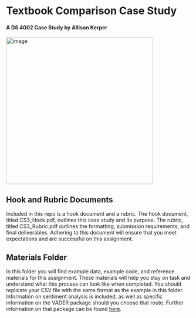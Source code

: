 # Textbook Comparison Case Study
#### A DS 4002 Case Study by Allison Kerper
<img src="https://github.com/user-attachments/assets/1092dfc2-bb94-46a8-a45f-19c7077df06f" alt="image" width="400"/>

## Hook and Rubric Documents
Included in this repo is a hook document and a rubric. The hook document, titled CS3_Hook.pdf, outlines this case study and its purpose. The rubric, titled CS3_Rubric.pdf outlines the formatting, submission requirements, and final deliverables. Adhering to this document will ensure that you meet expectations and are successful on this assignment.

## Materials Folder
In this folder you will find example data, example code, and reference materials for this assignment. These materials will help you stay on task and understand what this process can look like when completed. You should replicate your CSV file with the same format as the example in this folder. Information on sentiment analysis is included, as well as specific information on the VADER package should you choose that route. Further information on that package can be found [here](https://vadersentiment.readthedocs.io/en/latest/pages/introduction.html).
